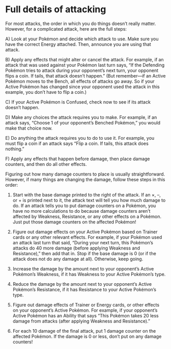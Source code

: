 # Full details of attacking

For most attacks, the order in which you do things doesn’t really matter. However, for a complicated attack, here are the full steps:

A) Look at your Pokémon and decide which attack to use. Make sure you have the correct Energy attached.
Then, announce you are using that attack.

B) Apply any effects that might alter or cancel the attack. For example, if an attack that was used against your Pokémon
last turn says, “If the Defending Pokémon tries to attack during your opponent’s next turn, your opponent flips a coin.
If tails, that attack doesn’t happen.” (But remember—if an Active Pokémon moves to the Bench, all effects of attacks
go away. So if your Active Pokémon has changed since your opponent used the attack in this example, you don’t have
to flip a coin.)

C) If your Active Pokémon is Confused, check now to see if its attack doesn’t happen.

D) Make any choices the attack requires you to make. For example, if an attack says, “Choose 1 of your opponent’s
Benched Pokémon,” you would make that choice now.

E) Do anything the attack requires you to do to use it. For example, you must flip a coin if an attack says “Flip a coin.
If tails, this attack does nothing.”

F) Apply any effects that happen before damage, then place damage counters, and then do all other effects.

Figuring out how many damage counters to place is usually straightforward. However, if many things are changing the damage,
follow these steps in this order:

1) Start with the base damage printed to the right of the attack. If an ×, –, or + is printed next to it, the attack text will tell
you how much damage to do. If an attack tells you to put damage counters on a Pokémon, you have no more
calculations to do because damage counters aren’t affected by Weakness, Resistance, or any other effects on a Pokémon.
Just put those damage counters on the affected Pokémon!

2) Figure out damage effects on your Active Pokémon based on Trainer cards or any other relevant effects. For example,
if your Pokémon used an attack last turn that said, “During your next turn, this Pokémon’s attacks do 40 more damage
(before applying Weakness and Resistance),” then add that in. Stop if the base damage is 0 (or if the attack does not do any
damage at all). Otherwise, keep going.

3) Increase the damage by the amount next to your opponent’s Active Pokémon’s Weakness, if it has Weakness to your
Active Pokémon’s type.

4) Reduce the damage by the amount next to your opponent’s Active Pokémon’s Resistance, if it has Resistance to your
Active Pokémon’s type.

5) Figure out damage effects of Trainer or Energy cards, or other effects on your opponent’s Active Pokémon. For example,
if your opponent’s Active Pokémon has an Ability that says “This Pokémon takes 20 less damage from attacks
(after applying Weakness and Resistance).”

6) For each 10 damage of the final attack, put 1 damage counter on the affected Pokémon. If the damage is 0 or less,
don’t put on any damage counters!
